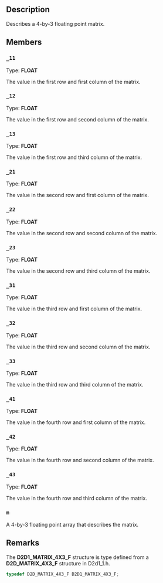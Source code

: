 ## Description

Describes a 4-by-3 floating point matrix.

## Members

### `_11`

Type: **FLOAT**

The value in the first row and first column of the matrix.

### `_12`

Type: **FLOAT**

The value in the first row and second column of the matrix.

### `_13`

Type: **FLOAT**

The value in the first row and third column of the matrix.

### `_21`

Type: **FLOAT**

The value in the second row and first column of the matrix.

### `_22`

Type: **FLOAT**

The value in the second row and second column of the matrix.

### `_23`

Type: **FLOAT**

The value in the second row and third column of the matrix.

### `_31`

Type: **FLOAT**

The value in the third row and first column of the matrix.

### `_32`

Type: **FLOAT**

The value in the third row and second column of the matrix.

### `_33`

Type: **FLOAT**

The value in the third row and third column of the matrix.

### `_41`

Type: **FLOAT**

The value in the fourth row and first column of the matrix.

### `_42`

Type: **FLOAT**

The value in the fourth row and second column of the matrix.

### `_43`

Type: **FLOAT**

The value in the fourth row and third column of the matrix.

### `m`

A 4-by-3 floating point array that describes the matrix.

## Remarks

The **D2D1_MATRIX_4X3_F** structure is type defined from a **D2D_MATRIX_4X3_F** structure in D2d1_1.h.

```cpp
typedef D2D_MATRIX_4X3_F D2D1_MATRIX_4X3_F;
```